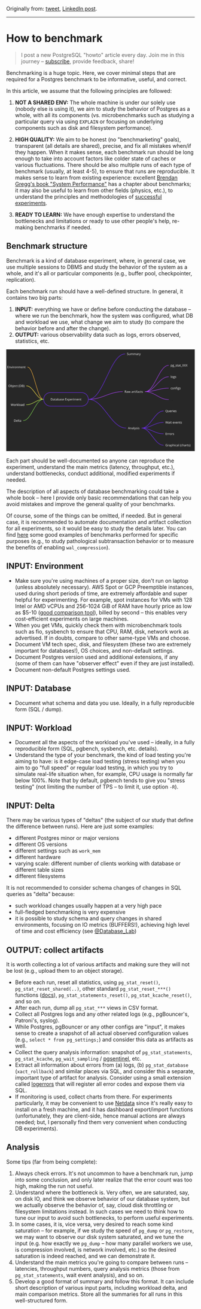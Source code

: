 Originally from: [tweet](https://twitter.com/samokhvalov/status/1711237471743480060), [LinkedIn post](...).

---

# How to benchmark

> I post a new PostgreSQL "howto" article every day. Join me in this
> journey – [subscribe](https://twitter.com/samokhvalov/), provide feedback, share!

Benchmarking is a huge topic. Here, we cover minimal steps that are required for a Postgres benchmark to be informative,
useful, and correct.

In this article, we assume that the following principles are followed:

1. **NOT A SHARED ENV:** The whole machine is under our solely use (nobody else is using it), we aim to study the
   behavior
   of Postgres as a whole, with all its components (vs. microbenchmarks such as studying a particular query via using
   `EXPLAIN` or focusing on underlying components such as disk and filesystem performance).

2. **HIGH QUALITY:** We aim to be honest (no "benchmarketing" goals), transparent (all details are shared), precise, and
   fix all mistakes when/if they happen. When it makes sense, each benchmark run should be long enough to take into
   account factors like colder state of caches or various fluctuations. There should be also multiple runs of each type
   of benchmark (usually, at least 4-5), to ensure that runs are reproducible. It makes sense to learn from existing
   experience: excellent [Brendan Gregg's book "System
   Performance"](https://brendangregg.com/blog/2020-07-15/systems-performance-2nd-edition.html) has a chapter about
   benchmarks; it may also be useful to learn from other fields (physics, etc.), to understand the principles and
   methodologies of [successful experiments](https://en.wikipedia.org/wiki/Experiment).

3. **READY TO LEARN:** We have enough expertise to understand the bottlenecks and limitations or ready to use other
   people's help, re-making benchmarks if needed.

## Benchmark structure

Benchmark is a kind of database experiment, where, in general case, we use multiple sessions to DBMS and study the
behavior of the system as a whole, and it's all or particular components (e.g., buffer pool, checkpointer, replication).

Each benchmark run should have a well-defined structure. In general, it contains two big parts:

1. **INPUT:** everything we have or define before conducting the database – where we run the benchmark, how the system
   was
   configured, what DB and workload we use, what change we aim to study (to compare the behavior before and after the
   change).
2. **OUTPUT:** various observability data such as logs, errors observed, statistics, etc.

![Database Benchmark](files/0013_db_benchmark.png)

Each part should be well-documented so anyone can reproduce the experiment, understand the main metrics (latency,
throughput, etc.), understand bottlenecks, conduct additional, modified experiments if needed.

The description of all aspects of database benchmarking could take a whole book – here I provide only basic
recommendations that can help you avoid mistakes and improve the general quality of your benchmarks.

Of course, some of the things can be omitted, if needed. But in general case, it is recommended to automate
documentation and artifact collection for all experiments, so it would be easy to study the details later. You can
find [here](https://gitlab.com/postgres-ai/postgresql-consulting/tests-and-benchmarks/-/issues)
some good examples of benchmarks performed for specific purposes (e.g., to study pathological subtransaction behavior or
to measure the benefits of enabling `wal_compression`).

## INPUT: Environment

- Make sure you're using machines of a proper size, don't run on laptop (unless absolutely necessary). AWS Spot or GCP
  Preemptible instances, used during short periods of time, are extremely affordable and super helpful for
  experimenting. For example, spot instances for VMs with 128 Intel or AMD vCPUs and 256-1024 GiB of RAM have hourly
  price as low as $5-10 ([good comparison tool](https://instances.vantage.sh)), billed by second – this enables very
  cost-efficient experiments on large machines.
- When you get VMs, quickly check them with microbenchmark tools such as fio, sysbench to ensure that CPU, RAM, disk,
  network work as advertised. If in doubts, compare to other same-type VMs and choose.
- Document VM tech spec, disk, and filesystem (these two are extremely important for databases!), OS choices, and
  non-default settings.
- Document Postgres version used and additional extensions, if any (some of them can have "observer effect" even if they
  are just installed).
- Document non-default Postgres settings used.

## INPUT: Database

- Document what schema and data you use. Ideally, in a fully reproducible form (SQL / dump).

## INPUT: Workload

- Document all the aspects of the workload you've used – ideally, in a fully reproducible form (SQL, pgbench, sysbench,
  etc. details).
- Understand the type of your benchmark, the kind of load testing you're aiming to have: is it edge-case load testing 
  (stress testing) when you aim to go "full speed" or regular load testing, in which you try to simulate real-life
  situation when, for example, CPU usage is normally far below 100%. Note that by default, pgbench tends to give you
  "stress testing" (not limiting the number of TPS – to limit it, use option `-R`).

## INPUT: Delta

There may be various types of "deltas" (the subject of our study that define the difference between runs). Here are just
some examples:

- different Postgres minor or major versions
- different OS versions
- different settings such as `work_mem`
- different hardware
- varying scale: different number of clients working with database or different table sizes
- different filesystems

It is not recommended to consider schema changes of changes in SQL queries as "delta" because:

- such workload changes usually happen at a very high pace
- full-fledged benchmarking is very expensive
- it is possible to study schema and query changes in shared environments, focusing on IO metrics (BUFFERS!), achieving
  high level of time and cost efficiency (see [@Database_Lab](https://twitter.com/Database_Lab))

## OUTPUT: collect artifacts

It is worth collecting a lot of various artifacts and making sure they will not be lost (e.g., upload them to an object
storage).

- Before each run, reset all statistics, using `pg_stat_reset()`, `pg_stat_reset_shared(..)`, other standard
  `pg_stat_reset_***()` functions ([docs](https://postgresql.org/docs/current/monitoring-stats.html)),
  `pg_stat_statements_reset()`, `pg_stat_kcache_reset()`, and so on.
- After each run, dump all `pg_stat_***` views in CSV format.
- Collect all Postgres logs and any other related logs (e.g., pgBouncer's, Patroni's, syslog).
- While Postgres, pgBouncer or any other configs are "input", it makes sense to create a snapshot of all actual observed
  configuration values (e.g., `select * from pg_settings;`) and consider this data as artifacts as well.
- Collect the query analysis information: snapshot of `pg_stat_statements`, `pg_stat_kcache`, `pg_wait_sampling`
  / [pgsentinel](https://github.com/pgsentinel/pgsentinel), etc.
- Extract all information about errors from (a) logs, (b) `pg_stat_database` (`xact_rollback`) and similar places via
  SQL,
  and consider this a separate, important type of artifact for analysis. Consider using a small extension called
  [logerrors](https://github.com/munakoiso/logerrors) that will register all error codes and expose them via SQL.
- If monitoring is used, collect charts from there. For experiments particularly, it may be convenient to use
  [Netdata](https://netdata.cloud) since it's really easy to install on a fresh machine, and it has dashboard
  export/import functions (unfortunately, they are client-side, hence manual actions are always needed; but, I
  personally find them very convenient when conducting DB experiments).

## Analysis

Some tips (far from being complete):

1. Always check errors. It's not uncommon to have a benchmark run, jump into some conclusion, and only later realize
   that the error count was too high, making the run not useful.
2. Understand where the bottleneck is. Very often, we are saturated, say, on disk IO, and think we observe behavior of
   our database system, but we actually observe the behavior of, say, cloud disk throttling or filesystem limitations
   instead. In such cases we need to think how to tune our input to avoid such bottlenecks, to perform useful
   experiments.
3. In some cases, it is, vice versa, very desired to reach some kind saturation – for example, if we study the speed of
   `pg_dump` or `pg_restore`, we may want to observe our disk system saturated, and we tune the input (e.g. how exactly
   we `pg_dump` – how many parallel workers we use, is compression involved, is network involved, etc.) so the desired
   saturation is indeed reached, and we can demonstrate it.
4. Understand the main metrics you're going to compare between runs – latencies, throughput numbers, query analysis
   metrics (those from `pg_stat_statements`, wait event analysis), and so on.
5. Develop a good format of summary and follow this format. It can include short description of various input parts,
   including workload delta, and main comparison metrics. Store all the summaries for all runs in this well-structured
   form.
